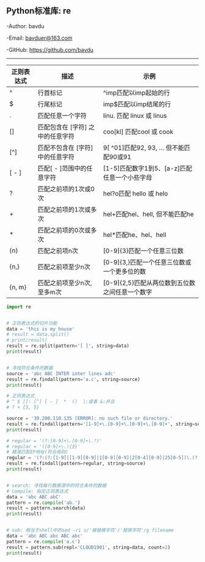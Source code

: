 ## Python标准库: re

-Author: bavdu

-Email: bavduer@163.com

-GitHub: https://github.com/bavdu

---



| 正则表达式 | 描述                             | 示例                                           |
| ---------- | -------------------------------- | ---------------------------------------------- |
| ^          | 行首标记                         | ^imp匹配以imp起始的行                          |
| $          | 行尾标记                         | imp$匹配以imp结尾的行                          |
| .          | 匹配任意一个字符                 | linu. 匹配 linux 或 linus                      |
| []         | 匹配包含在 [字符] 之中的任意字符 | coo[kl] 匹配cool 或 cook                       |
| [^]        | 匹配不包含在 [字符] 中的任意字符 | 9[ ^01]匹配92, 93, … 但不能匹配90或91          |
| [ - ]      | 匹配[ - ]范围中的任意字符        | [1-5]匹配数字1到5、[a-z]匹配任意一个小些字母   |
| ?          | 匹配之前项的1次或0次             | hel?o匹配 hello 或 helo                        |
| +          | 匹配之前项的1次或多次            | hel+匹配hel、hell, 但不能匹配he                |
| *          | 匹配之前项的0次或多次            | hel*匹配he、hel、hell                          |
| {n}        | 匹配之前项n次                    | [0-9]{3}匹配一个任意三位数                     |
| {n,}       | 匹配之前项至少n次                | [0-9]{3,}匹配一个任意三位数或一个更多位的数    |
| {n, m}     | 匹配之前项至少n次, 至多m次       | [0-9]{2,5}匹配从两位数到五位数之间任意一个数字 |



```python
import re


# 正则表达式的切片功能
data = 'this is my house'
# result = data.split()
# print(result)
result = re.split(pattern='[ ]', string=data)
print(result)


# 寻找符合条件的数据
source = 'abc ABC INTER inter lines adc'
result = re.findall(pattern='a.c', string=source)
print(result)

# 正则表达式
# ^ $ []: [^] [ - ]  *  ()  |:或者 &:并且
# ? + {3, 5}

source = '39.200.110.135 [ERROR]: no such file or directory.'
result = re.findall(pattern='[1-9]+\.[0-9]+\.[0-9]+\.[0-9]+', string=source)
print(result)

# regular = '(?:[0-9]+\.[0-9]+\.?)'
# regular = '([0-9]+\.){3}'
# 精准匹配IP地址(符合规则)
regular = '(?:(?:[1-9]|[1-9][0-9]|1[0-9][0-9]|2[0-4][0-9]|25[0-5])\.(?:[0-9]|[1-9][0-9]|1[0-9][0-9]|2[0-4][0-9]|25[0-5]?)\.(?:[0-9]|[1-9][0-9]|1[0-9][0-9]|2[0-4][0-9]|25[0-5]?)\.(?:25[0-5]|2[0-4][0-9]|1[0-9][0-9]|[1-9][0-9]|[0-9]?)?)'
result = re.findall(pattern=regular, string=source)
print(result)


# search: 寻找每行数据源中的符合条件的数据
# compile: 指定正则表达式
data = 'abc ABC abC'
pattern = re.compile('ab.')
result = pattern.search(data)
print(result)


# sub: 相当于shell中的sed -ri s/'被替换字符'/'替换字符'/g filename
data = 'abc ABC abc ABC abc'
pattern = re.compile('a.c')
result = pattern.sub(repl='CLOUD1901', string=data, count=2)
print(result)
```

